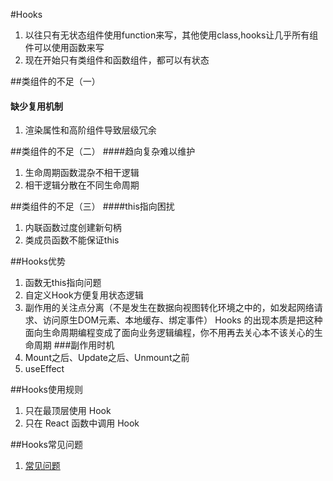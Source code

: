 
#Hooks
1. 以往只有无状态组件使用function来写，其他使用class,hooks让几乎所有组件可以使用函数来写
2. 现在开始只有类组件和函数组件，都可以有状态

##类组件的不足（一）
#### 缺少复用机制
1. 渲染属性和高阶组件导致层级冗余
   
##类组件的不足（二）
####趋向复杂难以维护
1. 生命周期函数混杂不相干逻辑
2. 相干逻辑分散在不同生命周期


##类组件的不足（三）
####this指向困扰
1. 内联函数过度创建新句柄
2. 类成员函数不能保证this


##Hooks优势
1. 函数无this指向问题
2. 自定义Hook方便复用状态逻辑
3. 副作用的关注点分离（不是发生在数据向视图转化环境之中的，如发起网络请求、访问原生DOM元素、本地缓存、绑定事件）
Hooks 的出现本质是把这种面向生命周期编程变成了面向业务逻辑编程，你不用再去关心本不该关心的生命周期
###副作用时机
1. Mount之后、Update之后、Unmount之前
2. useEffect


##Hooks使用规则
1. 只在最顶层使用 Hook
2. 只在 React 函数中调用 Hook

##Hooks常见问题
1. [常见问题](https://react.docschina.org/docs/hooks-faq.html#should-i-use-hooks-classes-or-a-mix-of-both)